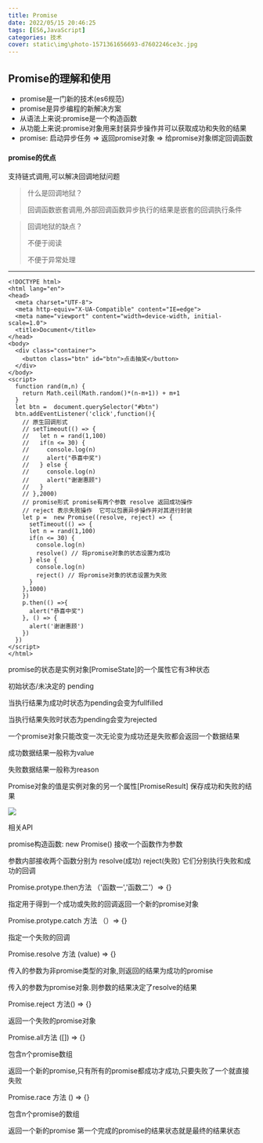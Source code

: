 ```yaml
---
title: Promise
date: 2022/05/15 20:46:25
tags: [ES6,JavaScript]
categories: 技术
cover: static\img\photo-1571361656693-d7602246ce3c.jpg
---
```

## Promise的理解和使用

- promise是一门新的技术(es6规范)
- promise是异步编程的新解决方案
- 从语法上来说:promise是一个构造函数
- 从功能上来说:promise对象用来封装异步操作并可以获取成功和失败的结果
- promise: 启动异步任务 => 返回promise对象 => 给promise对象绑定回调函数

#### promise的优点

支持链式调用,可以解决回调地狱问题

> 什么是回调地狱？
>
> 回调函数嵌套调用,外部回调函数异步执行的结果是嵌套的回调执行条件

> 回调地狱的缺点？
>
> 不便于阅读
>
> 不便于异常处理

------

```
<!DOCTYPE html>
<html lang="en">
<head>
  <meta charset="UTF-8">
  <meta http-equiv="X-UA-Compatible" content="IE=edge">
  <meta name="viewport" content="width=device-width, initial-scale=1.0">
  <title>Document</title>
</head>
<body>
  <div class="container">
    <button class="btn" id="btn">点击抽奖</button>
  </div>
</body>
<script>
  function rand(m,n) {
    return Math.ceil(Math.random()*(n-m+1)) + m+1
  }
  let btn =  document.querySelector("#btn")
  btn.addEventListener('click',function(){
    // 原生回调形式
    // setTimeout(() => {
    //   let n = rand(1,100)
    //   if(n <= 30) {
    //     console.log(n)
    //     alert("恭喜中奖")
    //   } else {
    //     console.log(n)
    //     alert("谢谢惠顾")
    //   }
    // },2000)
    // promise形式 promise有两个参数 resolve 返回成功操作
    // reject 表示失败操作  它可以包裹异步操作并对其进行封装
    let p =  new Promise((resolve, reject) => {
      setTimeout(() => {
      let n = rand(1,100)
      if(n <= 30) {
        console.log(n)
        resolve() // 将promise对象的状态设置为成功
      } else {
        console.log(n)
        reject() // 将promise对象的状态设置为失败
      }
    },1000)
    }) 
    p.then(() =>{
      alert("恭喜中奖")
    }, () => {
      alert('谢谢惠顾')
    })
  })
</script>
</html>
```

promise的状态是实例对象[PromiseState]的一个属性它有3种状态 

初始状态/未决定的  pending 

当执行结果为成功时状态为pending会变为fullfilled

当执行结果失败时状态为pending会变为rejected

一个promise对象只能改变一次无论变为成功还是失败都会返回一个数据结果

成功数据结果一般称为value

失败数据结果一般称为reason

Promise对象的值是实例对象的另一个属性[PromiseResult] 保存成功和失败的结果

![](C:\Users\Administrator\Downloads\promise工作流程.png)

相关API

promise构造函数: new Promise() 接收一个函数作为参数

参数内部接收两个函数分别为 resolve(成功)  reject(失败) 它们分别执行失败和成功的回调

Promise.protype.then方法 （'函数一','函数二'）=> {} 

指定用于得到一个成功或失败的回调返回一个新的promise对象

Promise.protype.catch 方法 （）=> {}

指定一个失败的回调

Promise.resolve 方法 (value) => {}

传入的参数为非promise类型的对象,则返回的结果为成功的promise

传入的参数为promise对象.则参数的结果决定了resolve的结果

Promise.reject 方法() => {}

返回一个失败的promise对象

Promise.all方法 ([]) => {}

包含n个promise数组 

返回一个新的promise,只有所有的promise都成功才成功,只要失败了一个就直接失败

Promise.race 方法 () => {}

包含n个promise的数组

返回一个新的promise 第一个完成的promise的结果状态就是最终的结果状态
